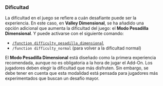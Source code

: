 ### Dificultad

La dificultad en el juego se refiere a cuán desafiante puede ser la experiencia. En este caso, en **Valley Dimensional**, se ha añadido una opción adicional que aumenta la dificultad del juego: el **Modo Pesadilla Dimensional**. Y puede activarse con el siguiente comando:

- [`/function difficulty_pesadilla_dimensional`](https://github.com/MiguelVeraXd/Valley-Dimensional-Wiki/blob/main/Main/Wiki/modo%20pesadilla.md) 
- `/function difficulty_normal` (para volver a la dificultad normal)

El **Modo Pesadilla Dimensional** está diseñado como la primera experiencia recomendada, aunque no es obligatoria a la hora de jugar el Add-On. Los jugadores deben elegir la dificultad que más disfruten. Sin embargo, se debe tener en cuenta que esta modalidad está pensada para jugadores más experimentados que buscan un desafío mayor.
